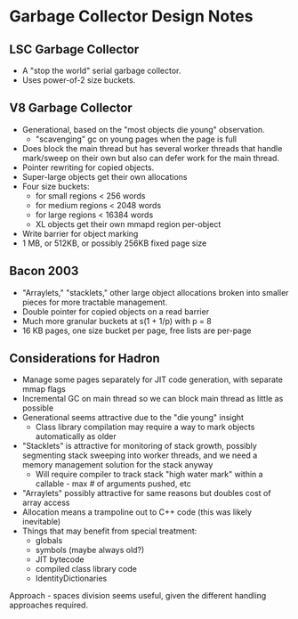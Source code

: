 # Garbage Collector Design Notes

## LSC Garbage Collector

* A "stop the world" serial garbage collector.
* Uses power-of-2 size buckets.

## V8 Garbage Collector

* Generational, based on the "most objects die young" observation.
  * "scavenging" gc on young pages when the page is full
* Does block the main thread but has several worker threads that handle mark/sweep on their own but also can
defer work for the main thread.
* Pointer rewriting for copied objects.
* Super-large objects get their own allocations
* Four size buckets:
  * for small regions < 256 words
  * for medium regions < 2048 words
  * for large regions < 16384 words
  * XL objects get their own mmapd region per-object
* Write barrier for object marking
* 1 MB, or 512KB, or possibly 256KB fixed page size

## Bacon 2003

* "Arraylets," "stacklets," other large object allocations broken into smaller pieces for more tractable management.
* Double pointer for copied objects on a read barrier
* Much more granular buckets at s(1 + 1/p) with p = 8
* 16 KB pages, one size bucket per page, free lists are per-page

## Considerations for Hadron

* Manage some pages separately for JIT code generation, with separate mmap flags
* Incremental GC on main thread so we can block main thread as little as possible
* Generational seems attractive due to the "die young" insight
  * Class library compilation may require a way to mark objects automatically as older
* "Stacklets" is attractive for monitoring of stack growth, possibly segmenting stack sweeping into worker threads, and
  we need a memory management solution for the stack anyway
  * Will require compiler to track stack "high water mark" within a callable - max # of arguments pushed, etc
* "Arraylets" possibly attractive for same reasons but doubles cost of array access
* Allocation means a trampoline out to C++ code (this was likely inevitable)
* Things that may benefit from special treatment:
  * globals
  * symbols (maybe always old?)
  * JIT bytecode
  * compiled class library code
  * IdentityDictionaries

Approach - spaces division seems useful, given the different handling approaches required.

